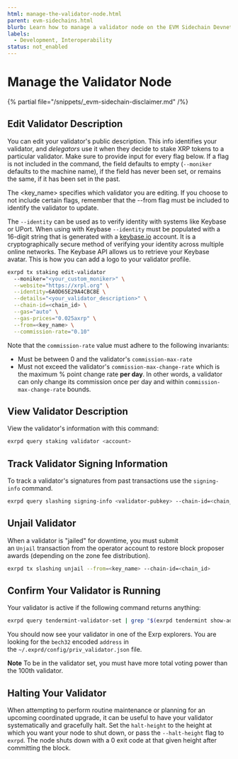 ```yaml
---
html: manage-the-validator-node.html
parent: evm-sidechains.html
blurb: Learn how to manage a validator node on the EVM Sidechain Devnet.
labels:
  - Development, Interoperability
status: not_enabled
---
```

# Manage the Validator Node

{% partial file="/snippets/_evm-sidechain-disclaimer.md" /%}


## Edit Validator Description

You can edit your validator's public description. This info identifies your validator, and _delegators_ use it when they decide to stake XRP tokens to a particular validator. Make sure to provide input for every flag below. If a flag is not included in the command, the field defaults to empty (`--moniker` defaults to the machine name), if the field has never been set, or remains the same, if it has been set in the past. <!-- SPELLING_IGNORE: delegators --><!-- STYLE_OVERRIDE: defaults to -->

The <key_name> specifies which validator you are editing. If you choose to not include certain flags, remember that the --from flag must be included to identify the validator to update.

The `--identity` can be used as to verify identity with systems like Keybase or UPort. When using with Keybase `--identity` must be populated with a 16-digit string that is generated with a [keybase.io](https://keybase.io/) account. It is a cryptographically secure method of verifying your identity across multiple online networks. The Keybase API allows us to retrieve your Keybase avatar. This is how you can add a logo to your validator profile. <!-- SPELLING_IGNORE: uport -->

```bash
exrpd tx staking edit-validator
  --moniker="<your_custom_moniker>" \
  --website="https://xrpl.org" \
  --identity=6A0D65E29A4CBC8E \
  --details="<your_validator_description>" \
  --chain-id=<chain_id> \
  --gas="auto" \
  --gas-prices="0.025axrp" \
  --from=<key_name> \
  --commission-rate="0.10"
```

Note that the `commission-rate` value must adhere to the following invariants:

  * Must be between 0 and the validator's `commission-max-rate`
  * Must not exceed the validator's `commission-max-change-rate` which is the maximum % point change rate **per day**. In other words, a validator can only change its commission once per day and within `commission-max-change-rate` bounds.

## View Validator Description

View the validator's information with this command:

```bash
exrpd query staking validator <account>
```

## Track Validator Signing Information

To track a validator's signatures from past transactions use the `signing-info` command. 

```bash
exrpd query slashing signing-info <validator-pubkey> --chain-id=<chain_id>
```

## Unjail Validator
<!-- SPELLING_IGNORE: unjail -->

When a validator is "jailed" for downtime, you must submit an `Unjail` transaction from the operator account to restore block proposer awards (depending on the zone fee distribution).

```bash
exrpd tx slashing unjail --from=<key_name> --chain-id=<chain_id>
```

## Confirm Your Validator is Running

Your validator is active if the following command returns anything:

```bash
exrpd query tendermint-validator-set | grep "$(exrpd tendermint show-address)"
```

You should now see your validator in one of the Exrp explorers. You are looking for the `bech32` encoded `address` in the `~/.exprd/config/priv_validator.json` file. <!-- SPELLING_IGNORE: exrp -->

**Note** To be in the validator set, you must have more total voting power than the 100th validator.

## Halting Your Validator

When attempting to perform routine maintenance or planning for an upcoming coordinated upgrade, it can be useful to have your validator systematically and gracefully halt. Set the `halt-height` to the height at which you want your node to shut down, or pass the `--halt-height` flag to `exrpd`. The node shuts down with a 0 exit code at that given height after committing the block.